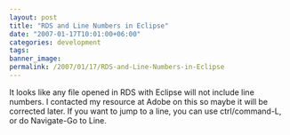 ```yaml
---
layout: post
title: "RDS and Line Numbers in Eclipse"
date: "2007-01-17T10:01:00+06:00"
categories: development 
tags: 
banner_image: 
permalink: /2007/01/17/RDS-and-Line-Numbers-in-Eclipse
---
```


It looks like any file opened in RDS with Eclipse will not include line numbers. I contacted my resource at Adobe on this so maybe it will be corrected later. If you want to jump to a line, you can use ctrl/command-L, or do Navigate-Go to Line.